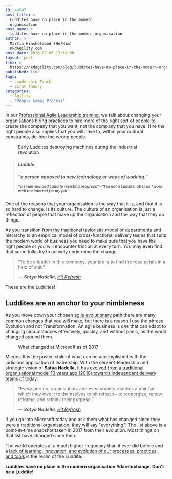 ```yaml
---
ID: 44507
post_title: >
  Luddites have no place in the modern
  organisation
post_name: >
  luddites-have-no-place-in-the-modern-organisation
author: >
  Martin Hinshelwood (He/Him)
  nkdAgility.com
post_date: 2020-07-06 13:18:00
layout: post
link: >
  https://nkdagility.com/blog/luddites-have-no-place-in-the-modern-organisation/
published: true
tags:
  - Leadership Track
  - Scrum Theory
categories:
  - Agility
  - 'People &amp; Process'
---
```

<!-- wp:paragraph -->
<p>In our <a href="https://nkdagility.com/training/courses/professional-agile-leadership-essentials-training/">Professional Agile Leadership training</a>, we talk about changing your organisations hiring practices to hire more of the right sort of people to create the company that you want, not the company that you have.  Hire the right people also implies that you will have to, within your cultural constraints, de-hire the wrong people.</p>
<!-- /wp:paragraph -->

<!-- wp:image {"align":"center","id":44513,"sizeSlug":"large"} -->
<div class="wp-block-image"><figure class="aligncenter size-large"><img src="https://nkdagility.com/wp-content/uploads/2020/07/image-3.png" alt="" class="wp-image-44513"/><figcaption>Early Luddites destroying machines during the industrial revolution</figcaption></figure></div>
<!-- /wp:image -->

<!-- wp:html -->
<blockquote class="wp-block-quote"><h5>Luddite</h5><h5><p><strong>"a person opposed to new technology or ways of working."</strong></p><p><small><em>"a small-minded Luddite resisting progress" ·&nbsp;"I'm not a Luddite, after all I work with the internet for my job"</em></small></p></h5></blockquote>
<!-- /wp:html -->

<!-- wp:paragraph -->
<p>One of the reasons that your organisation is the way that it is, and that it is so hard to change, is its culture. The culture of an organisation is just a reflection of people that make up the organisation and the way that they do things. </p>
<!-- /wp:paragraph -->

<!-- wp:paragraph -->
<p>As you transition from the <a href="https://nkdagility.com/blog/the-tyranny-of-taylorism/">traditional tayloristic model</a> of departments and hierarchy to an empirical model of cross-functional delivery teams that suits the modern world of business you need to make sure that you have the right people or you will encounter friction at every turn. You may even find that some folks try to actively undermine the change. </p>
<!-- /wp:paragraph -->

<!-- wp:quote -->
<blockquote class="wp-block-quote"><p>“To be a leader in this company, your job is to find the rose petals in a field of shit.”</p><cite>―&nbsp;<strong>Satya Nadella,&nbsp;</strong><a href="https://www.goodreads.com/work/quotes/51432387">Hit Refresh</a></cite></blockquote>
<!-- /wp:quote -->

<!-- wp:paragraph -->
<p>These are the Luddites!</p>
<!-- /wp:paragraph -->

<!-- wp:heading -->
<h2 id="h-luddites-are-an-anchor-to-your-nimbleness">Luddites are an anchor to your nimbleness</h2>
<!-- /wp:heading -->

<!-- wp:paragraph -->
<p>As you move down your chosen <a href="https://nkdagility.com/blog/agile-evolution">agile evolutionary</a> path there are many common changes that you will make, but there is a reason I use the phrase Evolution and not Transformation. An agile business is one that can adapt to changing circumstances effectively, quickly, and without panic, as the world changed around them. </p>
<!-- /wp:paragraph -->

<!-- wp:image {"id":44514,"sizeSlug":"large"} -->
<figure class="wp-block-image size-large"><img src="https://nkdagility.com/wp-content/uploads/2020/07/image-4-1280x720.png" alt="" class="wp-image-44514"/><figcaption>What changed at Microsoft as of 2017</figcaption></figure>
<!-- /wp:image -->

<!-- wp:paragraph -->
<p>Microsoft is the poster-child of what can be accomplished with the judicious application of leadership. With the servent-leadership and strategic vision of <strong>Satya Nadella,</strong> it has <a href="https://www.forbes.com/sites/stevedenning/2015/10/27/surprise-microsoft-is-agile/" target="_blank" aria-label="undefined (opens in a new tab)" rel="noreferrer noopener">evolved from a traditional organisational model 10 years ago (2010) towards independent delivery teams</a> of today.</p>
<!-- /wp:paragraph -->

<!-- wp:quote -->
<blockquote class="wp-block-quote"><p>“Every person, organization, and even society reaches a point at which they owe it to themselves to hit refresh—to reenergize, renew, reframe, and rethink their purpose.”</p><cite>―&nbsp;<strong>Satya Nadella,&nbsp;</strong><a href="https://www.goodreads.com/work/quotes/51432387">Hit Refresh</a></cite></blockquote>
<!-- /wp:quote -->

<!-- wp:paragraph -->
<p>If you go into Microsoft today and ask them what has changed since they were a traditional organisation, they will say "everything"! The list above is a point-in-time snapshot taken in 2017 from their evolution. Most things on that list have changed since then.</p>
<!-- /wp:paragraph -->

<!-- wp:paragraph -->
<p>The world operates at a much higher frequency than it ever did before and a <a href="https://nkdagility.com/blog/bureaucracy-is-the-enemy-of-agility/">lack of learning, innovation, and evolution of our processes, practices, and tools</a> is the realm of the Luddite.</p>
<!-- /wp:paragraph -->

<!-- wp:paragraph -->
<p><strong>Luddites have no place in the modern organisation #daretochange. Don't be a Luddite!</strong></p>
<!-- /wp:paragraph -->